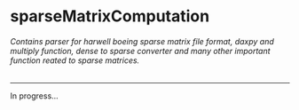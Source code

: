 sparseMatrixComputation
=======================

###### Contains parser for harwell boeing sparse matrix file format, daxpy and multiply function, dense to sparse converter and many other important function reated to sparse matrices.
---
In progress...
